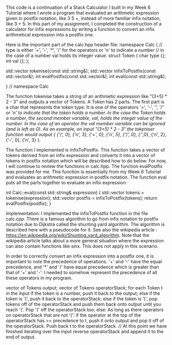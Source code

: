 This code is a continuation of a Stack Calculator I built in my Week 6 Tutorial where I wrote a program that evaluated an arithmetic expression given in postfix notation, like 3 5 +, instead of more familiar infix notation, like 3 + 5.  In this part of my assignment, I completed the construction of a calculator for infix expressions by writing a function to convert an infix arithmetical expression into a postfix one.  

Here is the important part of the calc.hpp header file:
namespace Calc {
// type is either '+', '-', '*', '/' for the operators or 'n' to indicate a number
// in the case of a number val holds its integer value.
struct Token {
  char type {};
  int val {};
};

std::vector<Token> tokenise(const std::string&);
std::vector<Token> infixToPostfix(const std::vector<Token>&);
int evalPostfix(const std::vector<Token>&);
int eval(const std::string&);

}     // namespace Calc

The function tokenise takes a string of an arithmetic expression like "(3+5) * 2 - 3" and outputs a vector of Tokens.  A Token has 2 parts. The first part is a char that represents the token type.  It is one of the operators '+', '-', '*', '/' or 'n' to indicate that the token holds a number.  In the case the Token holds a number, the second member variable, val, holds the integer value of the number.  In the case of an operator the val member variable can be ignored (and is left as 0).  As an example, on input "(3+5) * 2 - 3" the tokeniser function would output { {'(', 0}, {'n', 3}, {'+', 0}, {'n', 5}, {')', 0}, {'*',0}, {'n', 2}, {'-', 0}, {'n', 3} }.  

The function I implemented is infixToPostfix.  This function takes a vector of tokens derived from an infix expression and converts it into a vector of tokens in postfix notation which will be described how to do below.  For now, I will continue to review the functions in calc.hpp.  The function evalPostfix was provided for me.  This function is essentially from my Week 6 Tutorial and evaluates an arithmetic expression in postfix notation.  The function eval puts all the parts together to evaluate an infix expression: 

int Calc::eval(const std::string& expression) {
  std::vector<Token> tokens = tokenise(expression);
  std::vector<Token> postfix = infixToPostfix(tokens);
  return evalPostfix(postfix);
}

Implementation:
I implemented the infixToPostfix function in the file calc.cpp.  There is a famous algorithm to go from infix notation to postfix notation due to Dijkstra called the shunting yard algorithm.  The algorithm is described here with a pseudocode for it.  See also the wikipedia article : https://en.wikipedia.org/wiki/Shunting_yard_algorithm.  Note that the wikipedia article talks about a more general situation where the expression can also contain functions like sinx.  This does not apply in this scenario.

In order to correctly convert an infix expression into a postfix one, it is important to note the precedence of operations.  '+' and '-' have the equal precedence, and '*' and '/' have equal precedence which is greater than that of '+' and '-'.  I needed to somehow represent the precedence of all these operators in my program.  

vector of Tokens output;
vector of Tokens operatorStack;
for each Token t in the input
    if the token is a number, push it back to the output;
    else if the token is '(', push it back to the operatorStack;
    else if the token is ')', pop tokens off of the operatorStack
        and push them back onto output until you reach '('.  Pop
        '(' off the operatorStack too;
    else:
        As long as there operators on operatorStack that are not '(':
            if the operator at the top of the operatorStack 
            has >= precedence to t, push it onto output and pop it 
            off of the operatorStack.
        Push back t to the operatorStack.
// At this point we have finished iterating over the input
reverse operatorStack and append it to the end of output. 
